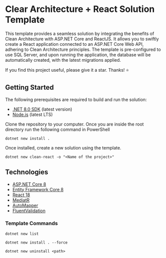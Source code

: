 # Clear Architecture + React Solution Template 

This template provides a seamless solution by integrating the benefits of Clean Architecture with ASP.NET Core and ReactJS. It allows you to swiftly create a React application connected to an ASP.NET Core Web API, adhering to Clean Architecture principles. The template is pre-configured to use SQL Server, and upon running the application, the database will be automatically created, with the latest migrations applied.

If you find this project useful, please give it a star. Thanks! ⭐

## Getting Started

The following prerequisites are required to build and run the solution:

- [.NET 8.0 SDK](https://dotnet.microsoft.com/download/dotnet/8.0) (latest version)
- [Node.js](https://nodejs.org/) (latest LTS)

Clone the repository to your computer. Once you are inside the root directory run the following command in PowerShell

```
dotnet new install .
```

Once installed, create a new solution using the template. 

```
dotnet new clean-react -o "<Name of the project>"
```

## Technologies

* [ASP.NET Core 8](https://docs.microsoft.com/en-us/aspnet/core/introduction-to-aspnet-core)
* [Entity Framework Core 8](https://docs.microsoft.com/en-us/ef/core/)
* [React 18](https://react.dev/)
* [MediatR](https://github.com/jbogard/MediatR)
* [AutoMapper](https://automapper.org/)
* [FluentValidation](https://fluentvalidation.net/)

### Template Commands
```
dotnet new list
```
```
dotnet new install . --force
```
```
dotnet new uninstall <path>
```
